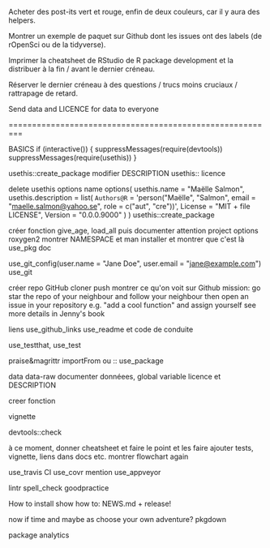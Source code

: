 Acheter des post-its vert et rouge, enfin de deux couleurs, car il y aura des helpers.

Montrer un exemple de paquet sur Github dont les issues ont des labels (de rOpenSci ou de la tidyverse).

Imprimer la cheatsheet de RStudio de R package development et la distribuer à la fin / avant le dernier créneau.

Réserver le dernier créneau à des questions / trucs moins cruciaux / rattrapage de retard.

Send data and LICENCE for data to everyone

=========================================================

BASICS
if (interactive()) {
  suppressMessages(require(devtools))
  suppressMessages(require(usethis))
}

usethis::create_package
modifier DESCRIPTION
usethis:: licence

delete
usethis options name
options(
  usethis.name = "Maëlle Salmon",
  usethis.description = list(
    `Authors@R` = 'person("Maëlle", "Salmon", email = "maelle.salmon@yahoo.se", role = c("aut", "cre"))',
    License = "MIT + file LICENSE",
    Version = "0.0.0.9000"
  )
)
usethis::create_package


créer fonction give_age, load_all puis documenter
attention project options roxygen2
montrer NAMESPACE et man
installer et montrer que c'est là 
use_pkg doc

use_git_config(user.name = "Jane Doe", user.email = "jane@example.com")
use_git

créer repo GitHub
cloner
push
montrer ce qu'on voit sur Github
mission: go star the repo of your neighbour
and follow your neighbour
then open an issue in your repository e.g. "add a cool function"
and assign yourself
see more details in Jenny's book

liens use_github_links
use_readme et code de conduite

use_testthat, use_test

praise&magrittr
importFrom
ou ::
use_package

data
data-raw
documenter donnéees, global variable
licence et DESCRIPTION

creer fonction

vignette

devtools::check

à ce moment, donner cheatsheet et faire le point et les faire ajouter tests, vignette, liens dans docs etc.
montrer flowchart again

use_travis CI
use_covr
mention use_appveyor

lintr
spell_check
goodpractice

How to install
show how to: NEWS.md + release!


now if time and maybe as choose your own adventure?
pkgdown

package analytics
